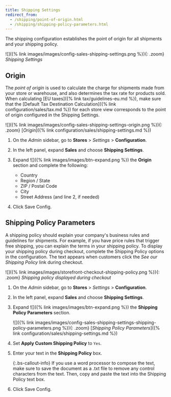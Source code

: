 ```yaml
---
title: Shipping Settings
redirect_from:
  - /shipping/point-of-origin.html
  - /shipping/shipping-policy-parameters.html
---
```


The shipping configuration establishes the point of origin for all shipments and your shipping policy.

![]({% link images/images/config-sales-shipping-settings.png %}){: .zoom}
_Shipping Settings_

## Origin

The _point of origin_ is used to calculate the charge for shipments made from your store or warehouse, and also determines the tax rate for products sold. When calculating [EU taxes]({% link tax/guidelines-eu.md %}), make sure that the [Default Tax Destination Calculation]({% link configuration/sales/tax.md %}) for each store view corresponds to the point of origin configured in the Shipping Settings.

![]({% link images/images/config-sales-shipping-settings-origin.png %}){: .zoom}
[*Origin*]({% link configuration/sales/shipping-settings.md %})

1. On the _Admin_ sidebar, go to **Stores** > _Settings_ > **Configuration**.

1. In the left panel, expand **Sales** and choose **Shipping Settings**.

1. Expand ![]({% link images/images/btn-expand.png %}) the **Origin** section and complete the following:

   * Country
   * Region / State
   * ZIP / Postal Code
   * City
   * Street Address (and line 2, if needed)

1. Click <span class="btn">Save Config</span>.

## Shipping Policy Parameters

A shipping policy should explain your company's business rules and guidelines for shipments. For example, if you have price rules that trigger free shipping, you can explain the terms in your shipping policy. To display your shipping policy during checkout, complete the Shipping Policy options in the configuration. The text appears when customers click the _See our Shipping Policy_ link during checkout.

![]({% link images/images/storefront-checkout-shipping-policy.png %}){: .zoom}
*Shipping policy displayed during checkout*

1. On the _Admin_ sidebar, go to **Stores** > _Settings_ > **Configuration**.

1. In the left panel, expand **Sales** and choose **Shipping Settings**.

1. Expand ![]({% link images/images/btn-expand.png %}) the **Shipping Policy Parameters** section.

   ![]({% link images/images/config-sales-shipping-settings-shipping-policy-parameters.png %}){: .zoom}
   [*Shipping Policy Parameters*]({% link configuration/sales/shipping-settings.md %})

1. Set **Apply Custom Shipping Policy** to `Yes`.

1. Enter your text in the **Shipping Policy** box.

   {:.bs-callout-info}
   If you use a word processor to compose the text, make sure to save the document as a .txt file to remove any control characters from the text. Then, copy and paste the text into the Shipping Policy text box.

1. Click <span class="btn">Save Config</span>.
